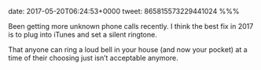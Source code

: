date: 2017-05-20T06:24:53+0000
tweet: 865815573229441024
%%%

Been getting more unknown phone calls recently. I think the best fix in 2017 is to plug into iTunes and set a silent ringtone.

That anyone can ring a loud bell in your house (and now your pocket) at a time of their choosing just isn’t acceptable anymore.
